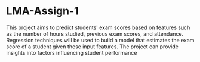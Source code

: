 # LMA-Assign-1
This project aims to predict students' exam scores based on features such as the number of hours studied, previous exam scores, and attendance. Regression techniques will be used to build a model that estimates the exam score of a student given these input features. The project can provide insights into factors influencing student performance
